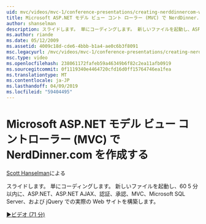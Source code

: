 ```yaml
---
uid: mvc/videos/mvc-1/conference-presentations/creating-nerddinnercom-with-microsoft-aspnet-model-view-controller-mvc
title: Microsoft ASP.NET モデル ビュー コント ローラー (MVC) で NerdDinner.com を作成する |Microsoft Docs
author: shanselman
description: スライドします。 単にコーディングします。 新しいファイルを起動し、ASP.NET、ASP.NET AJAX、認証、承認、MVC、Microsoft SQL Server で実際の Web サイトを構築し、.
ms.author: riande
ms.date: 05/12/2009
ms.assetid: 4009c18d-cde6-4bbb-b1a4-ae0c6b3f8091
msc.legacyurl: /mvc/videos/mvc-1/conference-presentations/creating-nerddinnercom-with-microsoft-aspnet-model-view-controller-mvc
msc.type: video
ms.openlocfilehash: 238061172fafeb59a46349b6f82c2ea11afb0919
ms.sourcegitcommit: 0f1119340e4464720cfd16d0ff15764746ea1fea
ms.translationtype: MT
ms.contentlocale: ja-JP
ms.lasthandoff: 04/09/2019
ms.locfileid: "59404495"
---
```

# <a name="creating-nerddinnercom-with-microsoft-aspnet-model-view-controller-mvc"></a>Microsoft ASP.NET モデル ビュー コントローラー (MVC) で NerdDinner.com を作成する

[Scott Hanselman](https://github.com/shanselman)による

スライドします。 単にコーディングします。 新しいファイルを起動し、60 5 分以内に、ASP.NET、ASP.NET AJAX、認証、承認、MVC、Microsoft SQL Server、および jQuery での実際の Web サイトを構築します。

[&#9654;ビデオ (71 分)](https://channel9.msdn.com/Blogs/ASP-NET-Site-Videos/creating-nerddinnercom-with-microsoft-aspnet-model-view-controller-mvc)
